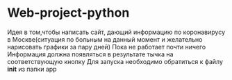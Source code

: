 # Web-project-python
Идея в том,чтобы написать сайт, дающий информацию по коронавирусу в Москве(ситуация по больным на данный момент и желательно нарисовать графики за пару дней)
Пока не работает почти ничего
Информация должна появляться в результате тычка на соответствующую кнопку
Для запуска необходимо обратиться к файлу __init__ из папки app
